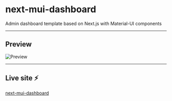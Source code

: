 # next-mui-dashboard

Admin dashboard template based on Next.js with Material-UI components

---

## Preview

![Preview](https://i.ibb.co/g4BgLmS/nex-mui-dashboard.png)

---

## Live site ⚡

[next-mui-dashboard](https://next-mui-dashboard.vercel.app/)
